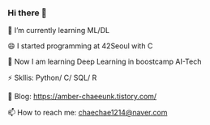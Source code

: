 ### Hi there 👋

🌱 I’m currently learning ML/DL

😄 I started programming at 42Seoul with C

👯 Now I am learning Deep Learning in boostcamp AI-Tech 

⚡ Skllis: Python/ C/ SQL/ R

🔭 Blog: https://amber-chaeeunk.tistory.com/

📫 How to reach me: chaechae1214@naver.com

<!--
**Amber-Chaeeunk/Amber-Chaeeunk** is a ✨ _special_ ✨ repository because its `README.md` (this file) appears on your GitHub profile.

Here are some ideas to get you started:

- 🔭 I’m currently working on ...
- 🌱 I’m currently learning ML/DL/NLP/CV
- 👯 I’m looking to collaborate on ...
- 🤔 I’m looking for help with ...
- 💬 Ask me about ...
- 📫 How to reach me: chaechae1214@naver.com
- 😄 Pronouns: ...
- ⚡ Fun fact: ...
-->
